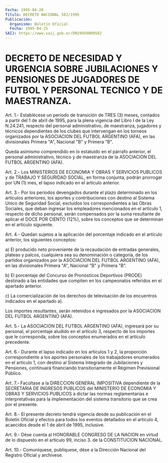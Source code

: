 ```yaml
---
Fecha: 1995-04-20
Título: DECRETO NACIONAL 582/1995
Publicación:
  Organismo: Boletín Oficial
  Fecha: 1995-04-25
SAIJ: https://www.saij.gob.ar/DN19950000582
---
```

# DECRETO DE NECESIDAD Y URGENCIA SOBRE JUBILACIONES Y PENSIONES DE JUGADORES DE FUTBOL Y PERSONAL TECNICO Y DE MAESTRANZA.

<a id="1"></a>
Art.  1.-  Establécese  un  período  de transición de TRES (3) meses,  contados a partir del 1 de abril de  1995,  para  la  plena vigencia  del  Libro  I  de  la Ley N.24.241, respecto del personal administrativo, de maestranza,  jugadores  y  técnicos dependientes de  los  clubes que intervengan en los torneos organizados  por  la ASOCIACION  DEL FUTBOL ARGENTINO (AFA), en las divisionales Primera "A", Nacional "B" y Primera "B".

Queda  asimismo    comprendido  en  lo  estatuido  en  el  párrafo anterior, el personal  administrativo,  técnico  y de maestranza de la ASOCIACION DEL FUTBOL ARGENTINO (AFA).

<a id="2"></a>
Art.  2.-  Los  MINISTERIOS  DE  ECONOMIA  Y OBRAS Y SERVICIOS PUBLICOS  y  de  TRABAJO  Y  SEGURIDAD  SOCIAL, en forma  conjunta, podrán prorrogar por UN (1) mes, el lapso  indicado  en el artículo anterior.

<a id="3"></a>
Art.  3.-  Por  los  períodos  devengados  durante  el  plazo determinado en los artículos anteriores, los aportes y contribuciones  con  destino  al Sistema Unico de Seguridad Social, excluidos los correspondientes  a  las  Obras  Sociales,  que deban ingresar los empleadores mencionados en el artículo 1, respecto  de dicho  personal,  serán  compensados  por  la  suma  resultante  de aplicar  el  DOCE  POR  CIENTO  (12%),   sobre los conceptos que se determinan en el artículo siguiente.

<a id="4"></a>
Art. 4.- Quedan sujetos a la aplicación del porcentaje indicado en el artículo anterior, los siguientes conceptos:

a)  El  producido  neto  proveniente de la recaudación de entradas generales,  plateas y palcos,  cualquiera  sea  su  denominación  o categoría, de  los  partidos  organizados  por  la  ASOCIACION  DEL FUTBOL  ARGENTINO  (AFA), en las divisionales Primera "A", Nacional "B" y Primera "B".

b) El porcentaje del  Concurso  de  Pronósticos Deportivos (PRODE) destinado  a  las  entidades  que  compiten    en  los  campeonatos referidos en el apartado anterior.

c)  La  comercialización  de los derechos de televisación  de  los encuentros indicados en el apartado a).

Los importes resultantes, serán  retenidos  e  ingresados  por  la ASOCIACION DEL FUTBOL ARGENTINO (AFA).

<a id="5"></a>
Art.  5.-  La ASOCIACION DEL FUTBOL ARGENTINO (AFA), ingresará por su personal,  el  porcentaje aludido en el artículo 3, respecto de los importes que le  corresponda, sobre los conceptos enumerados en el artículo precedente.

<a id="6"></a>
Art.  6.- Durante el lapso indicado en los artículos 1 y 2, la proporción  correspondiente    a  los  aportes  personales  de  los trabajadores enumerados en el artículo  1,  con  destino al Sistema Integrado  de  Jubilaciones  y  Pensiones,  continuará  financiando transitoriamente el Régimen Previsional Público.

<a id="7"></a>
Art. 7.- Facúltase a la DIRECCION GENERAL IMPOSITIVA dependiente  de  la  SECRETARIA DE INGRESOS PUBLICOS del MINISTERIO DE  ECONOMIA Y OBRAS Y  SERVICIOS  PUBLICOS  a  dictar  las  normas reglamentarias    e  interpretativas  para  la  implementación  del sistema transitorio que se crea por el presente.

<a id="8"></a>
Art.  8.-  El  presente  decreto  tendrá  vigencia  desde  su publicación  en el Boletín Oficial y efectos para todos los eventos detallados en  el  artículo  4,  acaecidos  desde  el 1 de abril de 1995, inclusive.

<a id="9"></a>
Art.  9.-  Dése  cuenta  al HONORABLE CONGRESO DE LA NACION en virtud  de  lo  dispuesto  en  el artículo  99,  inciso  3.  de  la CONSTITUCION NACIONAL.

<a id="10"></a>
Art. 10.- Comuníquese, publíquese, dése a la Dirección Nacional del Registro Oficial y archívese.